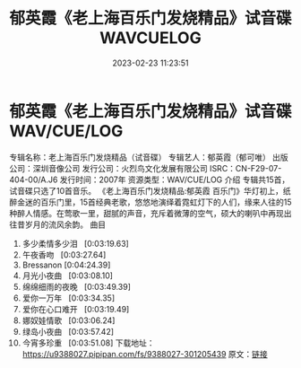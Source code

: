 ﻿---
title: 郁英霞《老上海百乐门发烧精品》试音碟WAVCUELOG
date: 2023-02-23 11:23:51
categories: 试音碟、非卖品、发烧碟
tags: 华语中文
---
# 郁英霞《老上海百乐门发烧精品》试音碟WAV/CUE/LOG

专辑名称：老上海百乐门发烧精品（试音碟）
专辑艺人：郁英霞（郁可唯）
出版公司：深圳音像公司
发行公司：火烈鸟文化发展有限公司
ISRC：CN-F29-07-404-00/A.J6
发行时间：2007年
资源类型：WAV/CUE/LOG
介绍
专辑共15首，试音碟只选了10首音乐。
《老上海百乐门发烧精品:郁英霞
百乐门》华灯初上，纸醉金迷的百乐门里，15首经典老歌，悠悠地演绎着霓虹灯下的人们，缘来人往的15种醉人情感。在莺歌一里，甜腻的声音，充斥着微薄的空气，硕大的喇叭中再现出往昔岁月的流风余韵。
曲目
01. 多少柔情多少泪   [0:03:19.63]
02. 午夜香吻   [0:03:27.64]
03. Bressanon
[0:04:24.39]
04. 月光小夜曲   [0:03:08.10]
05. 绵绵细雨的夜晚   [0:03:49.39]
06. 爱你一万年   [0:03:34.35]
07. 爱你在心口难开   [0:03:19.49]
08. 娜奴娃情歌   [0:03:06.24]
09. 绿岛小夜曲   [0:03:57.42]
10. 今宵多珍重   [0:03:51.08]
下载地址：
https://u9388027.pipipan.com/fs/9388027-301205439
原文：[链接](https://blog.sina.com.cn/s/blog_1647c7e76010310vx.html)